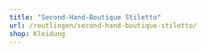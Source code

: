 ```yaml
---
title: "Second-Hand-Boutique Stiletto"
url: /reutlingen/second-hand-boutique-stiletto/
shop: Kleidung
---
```

